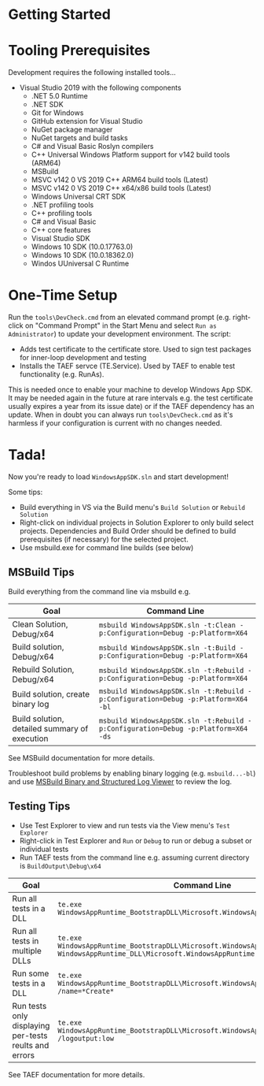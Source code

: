 # Getting Started

# Tooling Prerequisites

Development requires the following installed tools...

* Visual Studio 2019 with the following components
  * .NET 5.0 Runtime
  * .NET SDK
  * Git for Windows
  * GitHub extension for Visual Studio
  * NuGet package manager
  * NuGet targets and build tasks
  * C# and Visual Basic Roslyn compilers
  * C++ Universal Windows Platform support for v142 build tools (ARM64)
  * MSBuild
  * MSVC v142 0 VS 2019 C++ ARM64 build tools (Latest)
  * MSVC v142 0 VS 2019 C++ x64/x86 build tools (Latest)
  * Windows Universal CRT SDK
  * .NET profiling tools
  * C++ profiling tools
  * C# and Visual Basic
  * C++ core features
  * Visual Studio SDK
  * Windows 10 SDK (10.0.17763.0)
  * Windows 10 SDK (10.0.18362.0)
  * Windos UUniversal C Runtime

# One-Time Setup

Run the `tools\DevCheck.cmd` from an elevated command prompt (e.g. right-click on "Command Prompt"
in the Start Menu and select `Run as Administrator`) to update your development environment. The script:

* Adds test certificate to the certificate store. Used to sign test packages for inner-loop development and testing
* Installs the TAEF servce (TE.Service). Used by TAEF to enable test functionality (e.g. RunAs).

This is needed once to enable your machine to develop Windows App SDK. It may be needed again in the
future at rare intervals e.g. the test certificate usually expires a year from its issue date) or if
the TAEF dependency has an update. When in doubt you can always run `tools\DevCheck.cmd` as it's
harmless if your configuration is current with no changes needed.

# Tada!

Now you're ready to load `WindowsAppSDK.sln` and start development!

Some tips:

* Build everything in VS via the Build menu's `Build Solution` or `Rebuild Solution`
* Right-click on individual projects in Solution Explorer to only build select projects.
  Dependencies and Build Order should be defined to build prerequisites (if necessary) for the
  selected project.
* Use msbuild.exe for command line builds (see below)

## MSBuild Tips

Build everything from the command line via msbuild e.g.

| Goal | Command Line |
|---|---|
| Clean Solution, Debug/x64 | `msbuild WindowsAppSDK.sln -t:Clean -p:Configuration=Debug -p:Platform=X64` |
| Build solution, Debug/x64 | `msbuild WindowsAppSDK.sln -t:Build -p:Configuration=Debug -p:Platform=X64` |
| Rebuild Solution, Debug/x64 | `msbuild WindowsAppSDK.sln -t:Rebuild -p:Configuration=Debug -p:Platform=X64` |
| Build solution, create binary log | `msbuild WindowsAppSDK.sln -t:Rebuild -p:Configuration=Debug -p:Platform=X64 -bl` |
| Build solution, detailed summary of execution | `msbuild WindowsAppSDK.sln -t:Rebuild -p:Configuration=Debug -p:Platform=X64 -ds` |

See MSBuild documentation for more details.

Troubleshoot build problems by enabling binary logging (e.g. `msbuild...-bl`) and use
[MSBuild Binary and Structured Log Viewer](https://msbuildlog.com/) to review the log.

## Testing Tips

* Use Test Explorer to view and run tests via the View menu's `Test Explorer`
* Right-click in Test Explorer and `Run` or `Debug` to run or debug a subset or individual tests
* Run TAEF tests from the command line e.g. assuming current directory is `BuildOutput\Debug\x64`

| Goal | Command Line |
|---|---|
| Run all tests in a DLL | `te.exe WindowsAppRuntime_BootstrapDLL\Microsoft.WindowsAppRuntime.Bootstrap.dll` |
| Run all tests in multiple DLLs | `te.exe WindowsAppRuntime_BootstrapDLL\Microsoft.WindowsAppRuntime.Bootstrap.dll WindowsAppRuntime_DLL\Microsoft.WindowsAppRuntime.dll` |
| Run some tests in a DLL | `te.exe WindowsAppRuntime_BootstrapDLL\Microsoft.WindowsAppRuntime.Bootstrap.dll /name=*Create*` |
| Run tests only displaying per-tests reults and errors | `te.exe WindowsAppRuntime_BootstrapDLL\Microsoft.WindowsAppRuntime.Bootstrap.dll /logoutput:low` |

See TAEF documentation for more details.
